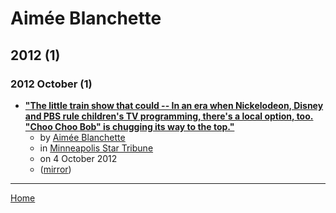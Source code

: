 # Aimée Blanchette

## 2012 (1)

### 2012 October (1)

 - [**"The little train show that could -- In an era when Nickelodeon, Disney and PBS rule children's TV programming, there's a local option, too. "Choo Choo Bob" is chugging its way to the top."**](https://www.startribune.com/the-little-train-show-that-could/172492981/)
    - by [Aimée Blanchette](../../authors/aim-e-blanchette/index.md)
    - in [Minneapolis Star Tribune](../../publications/k-o/minneapolis-star-tribune/index.md)
    - on 4 October 2012
    - ([mirror](https://web.archive.org/web/*/https://www.startribune.com/the-little-train-show-that-could/172492981/))

----

[Home](../index.md)
